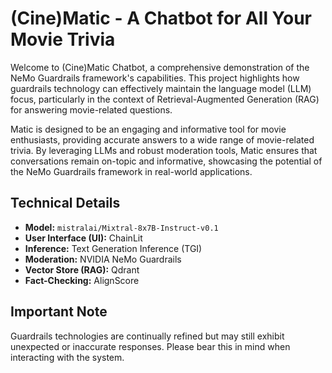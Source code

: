 # (Cine)Matic - A Chatbot for All Your Movie Trivia

Welcome to (Cine)Matic Chatbot, a comprehensive demonstration of the NeMo Guardrails framework's capabilities. This project highlights how guardrails technology can effectively maintain the language model (LLM) focus, particularly in the context of Retrieval-Augmented Generation (RAG) for answering movie-related questions.

Matic is designed to be an engaging and informative tool for movie enthusiasts, providing accurate answers to a wide range of movie-related trivia. By leveraging LLMs and robust moderation tools, Matic ensures that conversations remain on-topic and informative, showcasing the potential of the NeMo Guardrails framework in real-world applications.

## Technical Details

- **Model:** `mistralai/Mixtral-8x7B-Instruct-v0.1`
- **User Interface (UI):** ChainLit
- **Inference:** Text Generation Inference (TGI)
- **Moderation:** NVIDIA NeMo Guardrails
- **Vector Store (RAG):** Qdrant
- **Fact-Checking:** AlignScore

## Important Note

Guardrails technologies are continually refined but may still exhibit unexpected or inaccurate responses. Please bear this in mind when interacting with the system.
